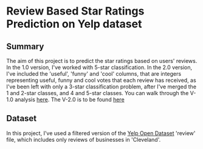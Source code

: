 # Review Based Star Ratings Prediction on Yelp dataset

## Summary
The aim of this project is to predict the star ratings based on users' reviews. 
In the 1.0 version, I've worked with 5-star classification. 
In the 2.0 version, I've included the 'useful', 'funny' and 'cool' columns, that are integers representing useful, funny and cool votes that each review has received, as I've been left with only a 3-star classification problem, after I've merged the 1 and 2-star classes, and 4 and 5-star classes.
You can walk through the V-1.0 analysis [here](https://github.com/qarchli/Review-Based-Rating-Prediction/blob/master/Review%20based%20rating%20prediction-V1.0.ipynb). 
The V-2.0 is to be found [here](https://github.com/qarchli/Review-Based-Rating-Prediction/blob/master/Review%20based%20rating%20prediction-V2.0.ipynb)

## Dataset

In this project, I've used a filtered version of the [Yelp Open Dataset](https://www.yelp.com/dataset) 'review' file, which includes only reviews of businesses in 'Cleveland'.
